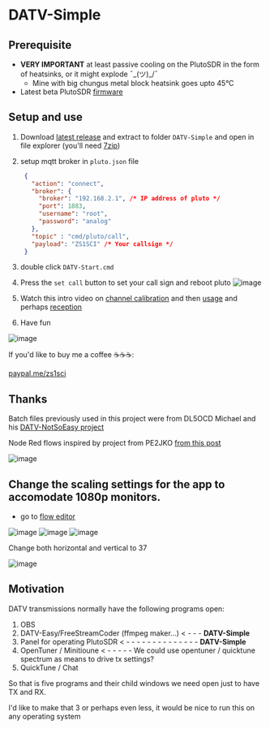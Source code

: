 # DATV-Simple

## Prerequisite 
- **VERY IMPORTANT** at least passive cooling on the PlutoSDR in the form of heatsinks, or it might explode ¯\_(ツ)_/¯
  - Mine with big chungus metal block heatsink goes upto 45°C
- Latest beta PlutoSDR [firmware](https://github.com/F5OEO/pluto-ori-ps/wiki)

## Setup and use
1. Download [latest release](https://github.com/Psynosaur/DATV-Simple/releases) and extract to folder `DATV-Simple` and open in file explorer (you'll need [7zip](https://www.7-zip.org/download.html))

2. setup mqtt broker in `pluto.json` file
   
   ```json
    {
      "action": "connect",
      "broker": {
        "broker": "192.168.2.1", /* IP address of pluto */
        "port": 1883,
        "username": "root",
        "password": "analog"
      },
      "topic" : "cmd/pluto/call",
      "payload": "ZS1SCI" /* Your callsign */
    }
   ```
3. double click `DATV-Start.cmd`

4. Press the `set call` button to set your call sign and reboot pluto
  ![image](https://github.com/Psynosaur/DATV-Simple/assets/26934113/59a106a8-2063-4f72-ae8d-886202121e3d)

5. Watch this intro video on [channel calibration](https://youtu.be/-ZdQOVg26_0) and then [usage](https://www.youtube.com/watch?v=8q4WMCyKtKw) and perhaps [reception](https://youtu.be/lz3GO2zCf_Q)

6. Have fun

![image](https://github.com/Psynosaur/DATV-Simple/assets/26934113/24dcd240-e742-4776-a6a5-986730f174c4)

If you'd like to buy me a coffee ☕️☕️☕:

  [paypal.me/zs1sci](https://paypal.me/zs1sci?country.x=ZA&locale.x=en_US)

## Thanks 
Batch files previously used in this project were from DL5OCD Michael and his [DATV-NotSoEasy project](https://groups.io/g/plutodvb/message/257)

Node Red flows inspired by project from PE2JKO [from this post](https://www.pg540.org/wiki/index.php/RFE_for_PlutoDVB2)

![image](https://github.com/Psynosaur/DATV-Simple/assets/26934113/6718292b-fee6-44af-8273-f52b30c44cf1)


## Change the scaling settings for the app to accomodate 1080p monitors.

- go to [flow editor](http://127.0.0.1:1880/)

 ![image](https://github.com/Psynosaur/DATV-Simple/assets/26934113/10d683ec-f646-4d97-9545-08e60bdc5114)
 ![image](https://github.com/Psynosaur/DATV-Simple/assets/26934113/ffa637ad-ef4f-4cd2-84bc-50d3cb666540)
 ![image](https://github.com/Psynosaur/DATV-Simple/assets/26934113/4d631029-4853-4bc2-a96b-32aaacccc085) 
 
 Change both horizontal and vertical to 37

 ![image](https://github.com/Psynosaur/DATV-Simple/assets/26934113/8745f94d-b2a9-43a2-ad0d-7806f23afd1e)




## Motivation
DATV transmissions normally have the following programs open:
 1. OBS
 2. DATV-Easy/FreeStreamCoder (ffmpeg maker...) < - - - **DATV-Simple**
 3. Panel for operating PlutoSDR  < - - - - - - - - - - - - - - **DATV-Simple**                
 4. OpenTuner / Minitioune < - - - - - We could use opentuner / quicktune spectrum as means to drive tx settings?
 5. QuickTune / Chat

So that is five programs and their child windows we need open just to have TX and RX.

I'd like to make that 3 or perhaps even less, it would be nice to run this on any operating system


